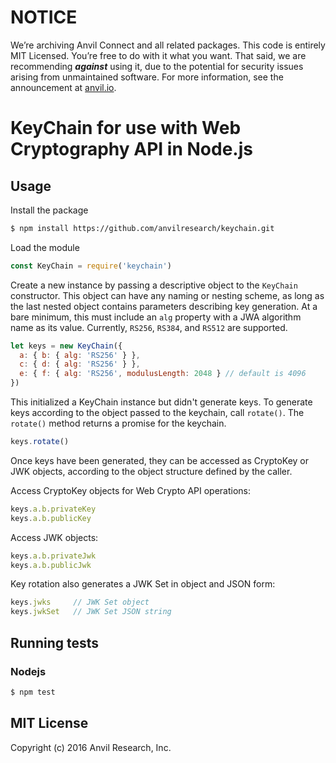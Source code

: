 # NOTICE

We’re archiving Anvil Connect and all related packages. This code is entirely MIT Licensed. You’re free to do with it what you want. That said, we are recommending _**against**_ using it, due to the potential for security issues arising from unmaintained software. For more information, see the announcement at [anvil.io](https://anvil.io).

# KeyChain for use with Web Cryptography API in Node.js

## Usage

Install the package

```bash
$ npm install https://github.com/anvilresearch/keychain.git
```

Load the module

```javascript
const KeyChain = require('keychain')
```

Create a new instance by passing a descriptive object to the `KeyChain` 
constructor. This object can have any naming or nesting scheme, as long as the last nested object contains parameters describing key generation. At a bare minimum, this must include an `alg` property with a JWA algorithm name as its value. Currently, `RS256`, `RS384`, and `RS512` are supported. 

```javascript
let keys = new KeyChain({
  a: { b: { alg: 'RS256' } },
  c: { d: { alg: 'RS256' } },
  e: { f: { alg: 'RS256', modulusLength: 2048 } // default is 4096
}) 
```

This initialized a KeyChain instance but didn't generate keys. To generate keys 
according to the object passed to the keychain, call `rotate()`. The `rotate()` 
method returns a promise for the keychain.

```javascript
keys.rotate()
```

Once keys have been generated, they can be accessed as CryptoKey or JWK objects, 
according to the object structure defined by the caller.

Access CryptoKey objects for Web Crypto API operations:

```javascript
keys.a.b.privateKey
keys.a.b.publicKey
```

Access JWK objects:

```javascript
keys.a.b.privateJwk
keys.a.b.publicJwk
```

Key rotation also generates a JWK Set in object and JSON form:

```javascript
keys.jwks     // JWK Set object
keys.jwkSet   // JWK Set JSON string
```

## Running tests

### Nodejs

```bash
$ npm test
```

## MIT License

Copyright (c) 2016 Anvil Research, Inc.
